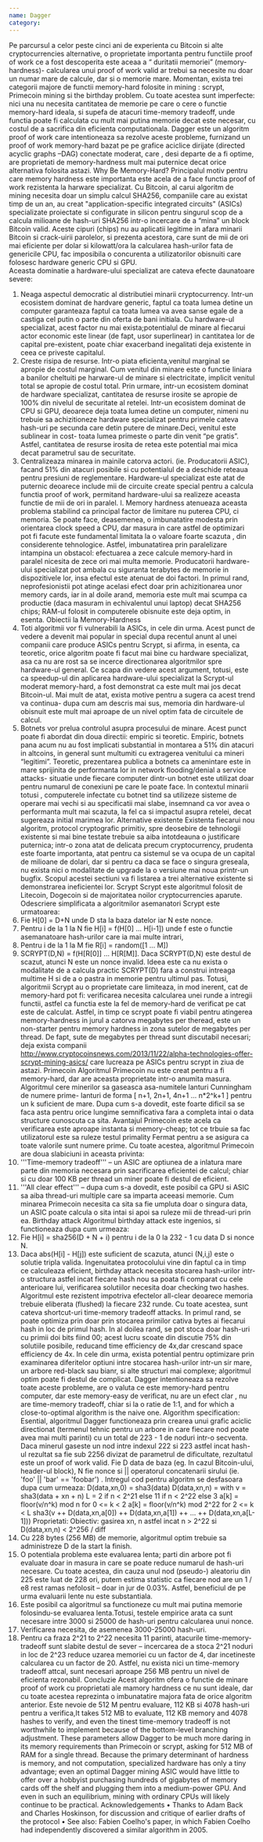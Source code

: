 ```yaml
---
name: Dagger
category: 
---
```


Pe parcursul a celor peste cinci ani de experienta cu Bitcoin si alte cryptocurrencies alternative, o proprietate importanta pentru functiile proof of work ce a fost descoperita este aceaa a “ duritatii memoriei” (memory-hardness)- calcularea unui proof of work valid ar trebui sa necesite nu doar un numar mare de calcule, dar si o memorie mare. Momentan, exista trei categorii majore de functii memory-hard folosite in mining : scrypt, Primecoin mining si the birthday problem. Cu toate acestea sunt imperfecte: nici una nu necesita cantitatea de memorie pe care o cere o functie memory-hard ideala, si supefa de atacuri time-memory tradeoff, unde functia poate fi calculata cu mult mai putina memorie decat este necesar, cu costul de a sacrifica din eficienta computationala. 
Dagger este un algoritm proof of work care intentioneaza sa rezolve aceste probleme, furnizand un proof of work memory-hard bazat pe pe grafice aciclice dirijate (directed acyclic graphs –DAG) conectate moderat, care , desi departe de a fi optime, are proprietati de memory-hardness mult mai puternice decat orice alternativa folosita astazi.
Why Be Memory-Hard?
Principalul motiv pentru care memory hardness este importanta este acela de a face functia proof of work rezistenta la harware specializat. Cu Bitcoin, al carui algoritm de mining necesita doar un simplu calcul SHA256, companiile care au existat timp de un an, au creat "application-specific integrated circuits" (ASICs) specializate proiectate si configurate in silicon pentru singurul scop de a calcula milioane de hash-uri SHA256 intr-o incercare de a “mina” un block Bitcoin valid. Aceste cipuri (chips) nu au aplicatii legitime in afara minarii Bitcoin si crack-uirii parolelor, si prezenta acestora, care sunt de mii de ori mai eficiente per dolar si kilowatt/ora la calcularea hash-urilor fata de genericile CPU, fac imposibila o concurenta a utilizatorilor obisnuiti care folosesc hardware generic CPU si GPU.  
Aceasta dominatie a hardware-ului specializat are cateva efecte daunatoare severe:
1.	Neaga aspectul democratic al distributiei minarii cryptocurrency. Intr-un ecosistem dominat de hardvare generic, faptul ca toata lumea detine un computer garanteaza faptul ca toata lumea va avea sanse egale de a castiga cel putin o parte din oferta de bani initiala. Cu hardware-ul specializat, acest factor nu mai exista;potentialul de minare al fiecarui actor economic este linear (de fapt, usor superlinear) in cantitatea lor de capital pre-existent, poate chiar exacerband inegalitati deja existente in ceea ce priveste capitalul. 
2.	Creste risipa de resurse. Intr-o piata eficienta,venitul marginal se apropie de costul marginal. Cum venitul din minare este o functie liniara a banilor cheltuiti pe harware-ul de minare si electricitate, implicit venitul total se apropie de costul total. Prin urmare, intr-un ecosistem dominat de hardware specializat, cantitatea de resurse irosite se apropie de 100% din nivelul de securitate al retelei. Intr-un ecosistem dominat de CPU si GPU, deoarece deja toata lumea detine un computer, nimeni nu trebuie sa achizitioneze hardware specializat pentru primele  cateva hash-uri pe secunda care detin putere de minare.Deci, venitul este sublinear in cost- toata lumea primeste o parte din venit “pe gratis”. Astfel, cantitatea de resurse irosita de retea este potential mai mica decat parametrul sau de securitate. 
3.	Centralizeaza minarea in mainile catorva actori. (ie. Producatorii ASIC), facand 51% din atacuri posibile si cu potentialul de a deschide reteaua pentru presiuni de reglementare.
Hardware-ul specializat este atat de puternic deoarece include mii de circuite create special pentru a calcula functia proof of work, permitand hardware-ului sa realizeze aceasta functie de mii de ori in paralel. l. Memory hardness atenueaza aceasta problema stabilind ca principal factor de limitare nu puterea CPU, ci memoria. Se poate face, deasemenea, o imbunatatire modesta prin orientarea clock speed a CPU, dar masura in care astfel de optimizari pot fi facute este fundamental limitata la o valoare foarte scazuta , din considerente tehnologice. Astfel, imbunatatirea prin paralelizare intampina un obstacol: efectuarea a zece calcule memory-hard in paralel nicesita de zece ori mai multa memorie. Producatorii hardware-ului specializat pot ambala cu siguranta terabytes de memorie in dispozitivele lor, insa efectul este atenuat de doi factori. In primul rand, neprofesionistii pot atinge acelasi efect doar prin achizitionarea unor memory cards, iar in al doile arand, memoria este mult mai scumpa ca productie (daca masuram in echivalentul unui laptop) decat SHA256 chips; RAM-ul folosit in computerele obisnuite este deja optim, in esenta.
Obiectii la Memory-Hardness
1.	Toti algoritmii vor fi vulnerabili la ASICs, in cele din urma. Acest punct de vedere a devenit mai popular in special dupa recentul anunt al unei companii care produce ASICs pentru Scrypt, si afirma, in esenta, ca teoretic, orice algoritm poate fi facut mai bine cu hardware specializat, asa ca nu are rost sa se incerce directionarea algoritmilor spre hardware-ul general. Ce scapa din vedere acest argument, totusi, este ca speedup-ul din aplicarea hardware-ului specializat la Scrypt-ul moderat memory-hard, a fost demonstrat ca este mult mai jos decat Bitcoin-ul. Mai mult de atat, exista motive pentru a sugera ca acest trend va continua- dupa cum am descris mai sus, memoria din hardware-ul obisnuit este mult mai aproape de un nivel optim fata de circuitele de calcul. 
2.	Botnets vor prelua controlul asupra procesului de minare. Acest punct poate fi abordat din doua directii: empiric si teoretic. Empiric, botnets pana acum nu au fost implicati substantial in montarea a 51% din atacuri in altcoins, in general sunt multumiti cu extragerea venitului ca mineri “legitimi”. Teoretic, prezentarea publica a botnets ca amenintare este in mare sprijinita  de performanta lor in network flooding/denial a service attacks- situatie unde fiecare computer dintr-un botnet este utilizat doar pentru numarul de conexiuni pe care le poate face. In contextul minarii totusi , computerele infectate cu botnet tind sa utilizeze sisteme de operare mai vechi si au specificatii mai slabe, insemnand ca vor avea o performanta mult mai scazuta, la fel ca si impactul asupra retelei, decat sugereaza initial marimea lor. 
Alternative existente
Existenta fiecarui nou algoritm, protocol cryptografic primitiv, spre deosebire de tehnologii existente si mai bine testate trebuie sa aiba intotdeauna o justificare puternica; intr-o zona atat de delicata precum cryptocurrency, prudenta este foarte importanta, atat pentru ca sistemul se va ocupa de un capital de milioane de dolari, dar si pentru ca daca se face o singura greseala, nu exista nici o modalitate de upgrade la o versiune mai noua printr-un bugfix. Scopul acestei sectiuni va fi listarea a trei alternative existente si demonstrarea ineficientei lor.
Scrypt
Scrypt este algoritmul folosit de Litecoin, Dogecoin si de majoritatea noilor cryptocurrencies aparute. Odescriere simplificata a algoritmilor asemanatori Scrypt este urmatoarea:
1.	Fie H[0] = D+N unde D sta la baza datelor iar N este nonce.
2.	Pentru  i de la 1 la  N fie H[i] = f(H[0] ... H[i-1]) unde  f este o functie asemanatoare hash-urilor care ia mai multe intrari,
3.	Pentru i de la 1 la M fie R[i] = random([1 ... M])
4.	SCRYPT(D,N) = f(H[R[0]] ... H[R[M]]. Daca  SCRYPT(D,N) este destul de scazut, atunci N este un nonce invalid.
Ideea este ca nu exista o modalitate de a calcula practic SCRYPT(D) fara a construi intreaga multime H si de a o pastra in memorie pentru ultimul pas. Totusi, algoritmii Scrypt au o proprietate care limiteaza, in mod inerent, cat de memory-hard pot fi: verificarea necesita calcularea unei runde a intregii functii, astfel ca functia este la fel de memory-hard de verificat pe cat este de calculat. Astfel, in timp ce scrypt poate fi viabil pentru atingerea memory-hardness in jurul a catorva megabytes per theread, este un non-starter pentru memory hardness in zona sutelor de megabytes per thread. De fapt, sute de megabytes per thread sunt discutabil necesari; deja exista companii http://www.cryptocoinsnews.com/2013/11/22/alpha-technologies-offer-scrypt-mining-asics/ care lucreaza pe ASICs pentru scrypt in ziua de astazi.
Primecoin
Algoritmul Primecoin nu este creat pentru a fi memory-hard, dar are aceasta proprietate intr-o anumita masura. Algoritmul cere minerilor sa gaseasca asa-numitele lanturi Cunningham de numere prime- lanturi de forma [ n+1, 2n+1, 4n+1 ... n*2^k+1 ] pentru un  k  suficient de mare. Dupa cum s-a dovedit, este foarte dificil sa se faca asta pentru orice lungime semnificativa fara a completa intai o data structure cunoscuta ca sita. Avantajul Primecoin este acela ca verificarea este aproape instanta si memory-cheap; tot ce trbuie sa fac utilizatorul este sa ruleze testul primality Fermat pentru a se asigura ca toate valorile sunt numere prime. Cu toate acestea, algoritmul Primecoin are doua slabiciuni in aceasta privinta:
1.	'''Time-memory tradeoff''' – un ASIC are optiunea de a inlatura mare parte din memoria necesara prin sacrificarea eficientei de calcul; chiar si cu doar 100 KB per thread un miner poate fi destul de eficient.
2.	'''All clear effect''' – dupa cum s-a dovedit, este posibil ca GPU si ASIC sa aiba thread-uri multiple care sa imparta aceeasi memorie. Cum minarea Primecoin necesita ca sita sa fie umpluta doar o singura data, un ASIC poate calcula o sita intai si apoi sa ruleze mii de thread-uri prin ea.
Birthday attack
Algoritmul birthday attack este ingenios, si functioneaza dupa cum urmeaza:
1.	Fie H[i] = sha256(D + N + i) pentru i de la  0 la  232 - 1 cu  data D si nonce N.
2.	Daca abs(H[i] - H[j]) este suficient de scazuta, atunci (N,i,j) este o solutie tripla valida.
Ingenuitatea protocolului vine din faptul ca in timp ce calculeaza eficient, birthday attack necesita stocarea hash-urilor intr-o structura astfel incat fiecare hash nou sa poata fi comparat cu cele anterioare lui, verificarea solutiilor necesita doar checking two hashes. Algoritmul este rezistent impotriva efectelor all-clear deoarece memoria trebuie eliberata (flushed) la fiecare  232 runde. Cu toate acestea, sunt cateva shortcut-uri time-memory tradeoff attacks. In primul rand, se poate optimiza prin doar prin stocarea primilor cativa bytes ai fiecarui hash in loc de primul hash. In al doilea rand, se pot stoca doar hash-uri cu primii doi bits fiind 00; acest lucru scoate din discutie 75% din solutiile posibile, reducand time efficiency de 4x,dar crescand space efficiency de 4x. In cele din urma, exista potential pentru optimizare prin examinarea diferitelor optiuni intre stocarea hash-urilor intr-un sir mare, un arbore red-black sau bianr, si alte structuri mai complexe; algoritmul optim poate fi destul de complicat.
 Dagger intentioneaza sa rezolve toate aceste probleme, are o valuta ce este memory-hard pentru computer, dar este memory-easy de verificat, nu are un efect clar , nu are time-memory tradeoff, chiar si la o ratie de 1:1, and for which a close-to-optimal algorithm is the naive one.
Algorithm specification:
Esential, algoritmul Dagger functioneaza prin crearea unui grafic aciclic directionat (termenul tehnic pentru un arbore in care fiecare nod poate avea mai multi parinti) cu un total de 223 - 1 de noduri intr-o secventa. Daca minerul gaseste un nod intre indexul 222 si 223 astfel incat hash-ul rezultat sa fie sub 2256 divizat de parametrul de dificultate, rezultatul este un proof of work valid.
Fie  D data de baza (eg. In cazul Bitcoin-ului, header-ul block), N fie  nonce si  || operatorul concatenarii sirului (ie. 'foo' || 'bar' == 'foobar') . Intregul cod pentru algoritm se desfasoara dupa cum urmeaza: 
D(data,xn,0) = sha3(data)
D(data,xn,n) =
    with v = sha3(data + xn + n)
         L = 2 if n < 2^21 else 11 if n < 2^22 else 3
         a[k] = floor(v/n^k) mod n for 0 <= k < 2
         a[k] = floor(v/n^k) mod 2^22 for 2 <= k < L
    sha3(v ++ D(data,xn,a[0]) ++ D(data,xn,a[1]) ++ ... ++ D(data,xn,a[L-1]))
Proprietati:
Obiectiv: gasirea xn, n astfel incat n > 2^22 si  D(data,xn,n) &lt; 2^256 / diff
1.	Cu  228 bytes (256 MB) de memorie, algoritmul optim trebuie sa administreze D  de la start la finish. 
2.	O potentiala problema este evaluarea lenta; parti din arbore pot fi evaluate doar in masura in care se poate reduce numarul de hash-uri necesare. Cu toate acestea, din cauza unul nod (pseudo-) aleatoriu din  225 este luat de 228 ori, putem estima statistic ca fiecare nod are  un  1 / e8 rest ramas nefolosit – doar in jur de 0.03%. Astfel, beneficiul de pe urma evaluarii lente nu este substantiala. 
3.	Este posibil ca algoritmul sa functioneze cu mult mai putina memorie folosindu-se evaluarea lenta.Totusi, testele empirice arata ca sunt necesare intre 3000 si 25000 de hash-uri pentru calcularea unui nonce. 
4.	Verificarea necesita, de asemenea 3000-25000 hash-uri. 
5.	Pentru ca fraza 2^21 to 2^22 necesita 11 parinti, atacurile time-memory-tradeoff sunt slabite destul de sever – incercarea de a stoca 2^21 noduri in loc de 2^23 reduce uzarea memoriei cu un factor de 4, dar incetineste calcularea cu un factor de 20. Astfel, nu exista nici un time-memory tradeoff attcal, sunt necesari aproape 256 MB pentru un nivel de eficienta rezonabil. 
Concluzie
Acest algoritm ofera o functie de minare proof of work cu proprietati ale mamory hardness ce nu sunt ideale, dar cu toate acestea reprezinta o imbunatatire majora fata de orice algoritm anterior. Este nevoie de 512 M pentru evaluare, 112 KB si 4078 hash-uri pentru a verifica,It takes 512 MB to evaluate, 112 KB memory and 4078 hashes to verify, and even the tinest time-memory tradeoff is not worthwhile to implement because of the bottom-level branching adjustment. These parameters allow Dagger to be much more daring in its memory requirements than Primecoin or scrypt, asking for 512 MB of RAM for a single thread. Because the primary determinant of hardness is memory, and not computation, specialized hardware has only a tiny advantage; even an optimal Dagger mining ASIC would have little to offer over a hobbyist purchasing hundreds of gigabytes of memory cards off the shelf and plugging them into a medium-power GPU. And even in such an equilibrium, mining with ordinary CPUs will likely continue to be practical.
Acknowledgements
•	Thanks to Adam Back and Charles Hoskinson, for discussion and critique of earlier drafts of the protocol
•	See also: Fabien Coelho's paper, in which Fabien Coelho had independently discovered a similar algorithm in 2005.
